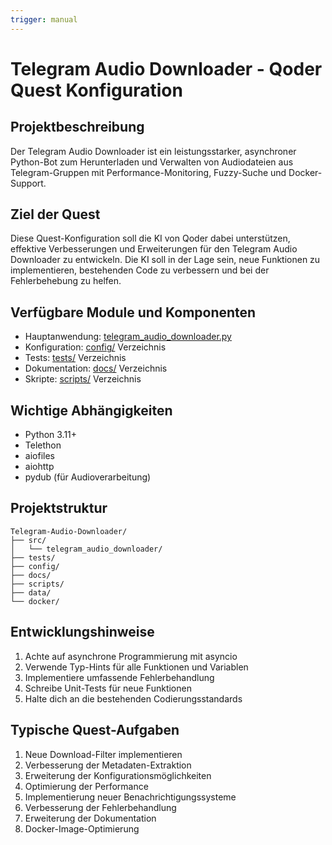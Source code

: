 ```yaml
---
trigger: manual
---
```


# Telegram Audio Downloader - Qoder Quest Konfiguration

## Projektbeschreibung
Der Telegram Audio Downloader ist ein leistungsstarker, asynchroner Python-Bot zum Herunterladen und Verwalten von Audiodateien aus Telegram-Gruppen mit Performance-Monitoring, Fuzzy-Suche und Docker-Support.

## Ziel der Quest
Diese Quest-Konfiguration soll die KI von Qoder dabei unterstützen, effektive Verbesserungen und Erweiterungen für den Telegram Audio Downloader zu entwickeln. Die KI soll in der Lage sein, neue Funktionen zu implementieren, bestehenden Code zu verbessern und bei der Fehlerbehebung zu helfen.

## Verfügbare Module und Komponenten
- Hauptanwendung: [telegram_audio_downloader.py](file:///c:/Users/Pablo/Desktop/Telegram%20Musik%20Tool/src/telegram_audio_downloader/__init__.py)
- Konfiguration: [config/](file:///c:/Users/Pablo/Desktop/Telegram%20Musik%20Tool/config) Verzeichnis
- Tests: [tests/](file:///c:/Users/Pablo/Desktop/Telegram%20Musik%20Tool/tests) Verzeichnis
- Dokumentation: [docs/](file:///c:/Users/Pablo/Desktop/Telegram%20Musik%20Tool/docs) Verzeichnis
- Skripte: [scripts/](file:///c:/Users/Pablo/Desktop/Telegram%20Musik%20Tool/scripts) Verzeichnis

## Wichtige Abhängigkeiten
- Python 3.11+
- Telethon
- aiofiles
- aiohttp
- pydub (für Audioverarbeitung)

## Projektstruktur
```
Telegram-Audio-Downloader/
├── src/
│   └── telegram_audio_downloader/
├── tests/
├── config/
├── docs/
├── scripts/
├── data/
└── docker/
```

## Entwicklungshinweise
1. Achte auf asynchrone Programmierung mit asyncio
2. Verwende Typ-Hints für alle Funktionen und Variablen
3. Implementiere umfassende Fehlerbehandlung
4. Schreibe Unit-Tests für neue Funktionen
5. Halte dich an die bestehenden Codierungsstandards

## Typische Quest-Aufgaben
1. Neue Download-Filter implementieren
2. Verbesserung der Metadaten-Extraktion
3. Erweiterung der Konfigurationsmöglichkeiten
4. Optimierung der Performance
5. Implementierung neuer Benachrichtigungssysteme
6. Verbesserung der Fehlerbehandlung
7. Erweiterung der Dokumentation
8. Docker-Image-Optimierung